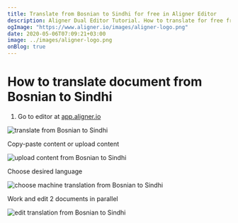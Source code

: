 ```yaml
---
title: Translate from Bosnian to Sindhi for free in Aligner Editor
description: Aligner Dual Editor Tutorial. How to translate for free from Bosnian to Sindhi. Aligner is multilingual document management platform. 
ogImage: "https://www.aligner.io/images/aligner-logo.png"
date: 2020-05-06T07:09:21+03:00
image: ../images/aligner-logo.png
onBlog: true
---
```


# How to translate document from Bosnian to Sindhi

1. Go to editor at [app.aligner.io](https://app.aligner.io "Aligner App web page")

![translate from Bosnian to Sindhi](../aligner-blank-editor.png "translate from Bosnian to Sindhi")

Copy-paste content or upload content

![upload content from Bosnian to Sindhi](../aligner-uploaded-document.png "upload content from Bosnian to Sindhi")

Choose desired language

![choose machine translation from Bosnian to Sindhi](../aligner-language-dropdown.png "choose machine translation from Bosnian to Sindhi")

Work and edit 2 documents in parallel

![edit translation from Bosnian to Sindhi](../aligner-double-sitded-editor.png "edit translation from Bosnian to Sindhi")


